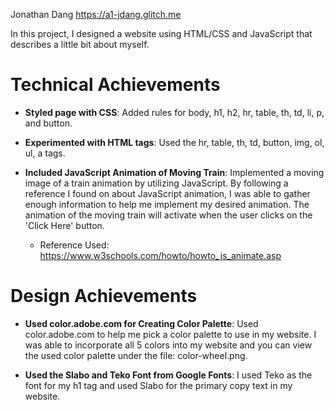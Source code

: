 Jonathan Dang https://a1-jdang.glitch.me

In this project, I designed a website using HTML/CSS and JavaScript that describes a little bit about myself.

# Technical Achievements
- **Styled page with CSS**: Added rules for body, h1, h2, hr, table, th, td, li, p, and button.

- **Experimented with HTML tags**: Used the hr, table, th, td, button, img, ol, ul, a tags.

- **Included JavaScript Animation of Moving Train**: Implemented a moving image of a train animation by utilizing JavaScript. By following a reference I found on about JavaScript animation, I was able to gather enough information to help me implement my desired animation. The animation of the moving train will activate when the user clicks on the 'Click Here' button.
    - Reference Used: https://www.w3schools.com/howto/howto_js_animate.asp 

# Design Achievements
- **Used color.adobe.com for Creating Color Palette**: Used color.adobe.com to help me pick a color palette to use in my website. I was able to incorporate all 5 colors into my website and you can view the used color palette under the file: color-wheel.png.

- **Used the Slabo and Teko Font from Google Fonts**: I used Teko as the font for my h1 tag and used Slabo for the primary copy text in my website.



